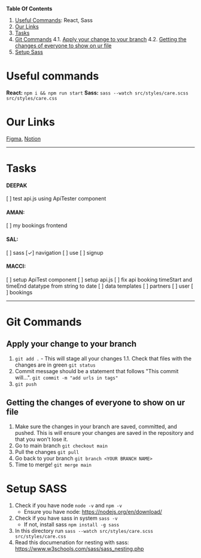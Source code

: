**Table Of Contents**
1. [Useful Commands](#useful-commands): React, Sass
2. [Our Links](#our-links)
3. [Tasks](#tasks)
4. [Git Commands](#git-commands)
    4.1. [Apply your change to your branch](#apply-your-change-to-your-branch)
    4.2. [Getting the changes of everyone to show on ur file](#getting-the-changes-of-everyone-to-show-on-ur-file)
5. [Setup Sass](#setup-sass)

# Useful commands
**React:** `npm i && npm run start`
**Sass:** `sass --watch src/styles/care.scss src/styles/care.css`

# Our Links
[Figma](https://www.figma.com/file/GCVNIcSMJgxy3bP1ltM3Nx/Care.io-Draft-v1.0), [Notion](https://www.notion.so/webcrafterinc/Software-Engineering-Final-Project-3275-Care-io-bdce4811f6584ccfbfc9b516cfd98f55)


---
# Tasks
#### DEEPAK
[ ] test api.js using ApiTester component

#### AMAN:
[ ] my bookings frontend

#### SAL:
[ ] sass
[✓] navigation
    [ ] use <Link>
[ ] signup

#### MACCI:
[ ] setup ApiTest component
[ ] setup api.js
[ ] fix api booking timeStart and timeEnd datatype from string to date
[ ] data templates
    [ ] partners
    [ ] user
    [ ] bookings

---


# Git Commands

## Apply your change to your branch
1. `git add .` - This will stage all your changes
1.1. Check that files with the changes are in green `git status`
2. Commit message should be a statement that follows "This commit will...".
`git commit -m "add urls in tags"`
3. `git push`

## Getting the changes of everyone to show on ur file
1. Make sure the changes in your branch are saved, committed, and pushed. This is will ensure your changes are saved in the repository and that you won't lose it.
2. Go to main branch `git checkout main`
3. Pull the changes `git pull`
4. Go back to your branch `git branch <YOUR BRANCH NAME>`
5. Time to merge! `git merge main`

# Setup SASS

1. Check if you have node `node -v` and `npm -v`
    - Ensure you have node: https://nodejs.org/en/download/
2. Check if you have sass in system `sass -v`
    - If not, install sass `npm install -g sass`
3. In this directory run `sass --watch src/styles/care.scss src/styles/care.css`
4. Read this documenation for nesting with sass: https://www.w3schools.com/sass/sass_nesting.php


